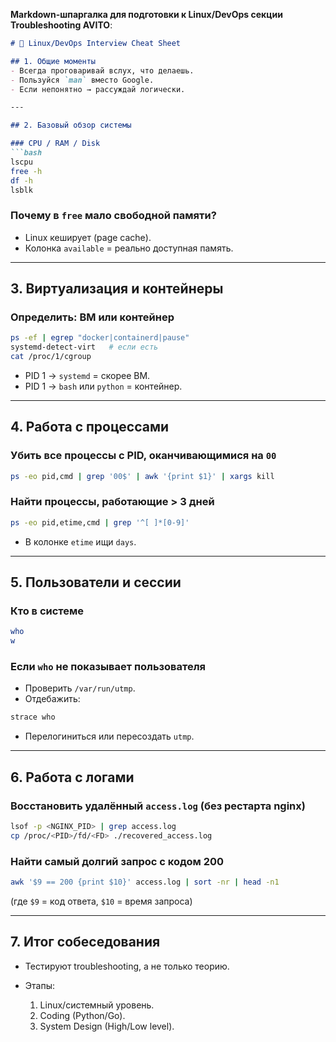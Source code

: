 **Markdown-шпаргалка для подготовки к Linux/DevOps секции Troubleshooting AVITO**:

````markdown
# 📌 Linux/DevOps Interview Cheat Sheet

## 1. Общие моменты
- Всегда проговаривай вслух, что делаешь.
- Пользуйся `man` вместо Google.
- Если непонятно → рассуждай логически.

---

## 2. Базовый обзор системы

### CPU / RAM / Disk
```bash
lscpu
free -h
df -h
lsblk
````

### Почему в `free` мало свободной памяти?

* Linux кеширует (page cache).
* Колонка `available` = реально доступная память.

---

## 3. Виртуализация и контейнеры

### Определить: ВМ или контейнер

```bash
ps -ef | egrep "docker|containerd|pause"
systemd-detect-virt   # если есть
cat /proc/1/cgroup
```

* PID 1 → `systemd` = скорее ВМ.
* PID 1 → `bash` или `python` = контейнер.

---

## 4. Работа с процессами

### Убить все процессы с PID, оканчивающимися на `00`

```bash
ps -eo pid,cmd | grep '00$' | awk '{print $1}' | xargs kill
```

### Найти процессы, работающие > 3 дней

```bash
ps -eo pid,etime,cmd | grep '^[ ]*[0-9]'
```

* В колонке `etime` ищи `days`.

---

## 5. Пользователи и сессии

### Кто в системе

```bash
who
w
```

### Если `who` не показывает пользователя

* Проверить `/var/run/utmp`.
* Отдебажить:

```bash
strace who
```

* Перелогиниться или пересоздать `utmp`.

---

## 6. Работа с логами

### Восстановить удалённый `access.log` (без рестарта nginx)

```bash
lsof -p <NGINX_PID> | grep access.log
cp /proc/<PID>/fd/<FD> ./recovered_access.log
```

### Найти самый долгий запрос с кодом 200

```bash
awk '$9 == 200 {print $10}' access.log | sort -nr | head -n1
```

(где `$9` = код ответа, `$10` = время запроса)

---

## 7. Итог собеседования

* Тестируют troubleshooting, а не только теорию.
* Этапы:

  1. Linux/системный уровень.
  2. Coding (Python/Go).
  3. System Design (High/Low level).
